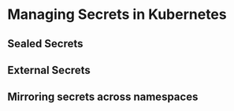 # Managing Secrets in Kubernetes

## Sealed Secrets

## External Secrets

## Mirroring secrets across namespaces
